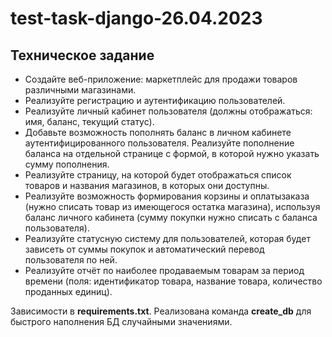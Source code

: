 # test-task-django-26.04.2023

## Техническое задание
- Создайте веб-приложение: маркетплейс для продажи товаров различными магазинами.
- Реализуйте регистрацию и аутентификацию пользователей.
- Реализуйте личный кабинет пользователя (должны отображаться: имя, баланс, текущий статус).
- Добавьте возможность пополнять баланс в личном кабинете аутентифицированного пользователя. Реализуйте пополнение баланса на отдельной странице с формой, в которой нужно указать сумму пополнения.
- Реализуйте страницу, на которой будет отображаться список товаров и названия магазинов, в которых они доступны. 
- Реализуйте возможность формирования корзины и оплатызаказа (нужно списать товар из имеющегося остатка магазина), используя баланс личного кабинета (сумму покупки нужно списать с баланса пользователя).
- Реализуйте статусную систему для пользователей, которая будет зависеть от суммы покупок и автоматический перевод пользователя по ней.
- Реализуйте отчёт по наиболее продаваемым товарам за период времени (поля: идентификатор товара, название товара, количество проданных единиц).


Зависимости в **requirements.txt**. Реализована команда **create_db** для быстрого наполнения БД случайными значениями.


